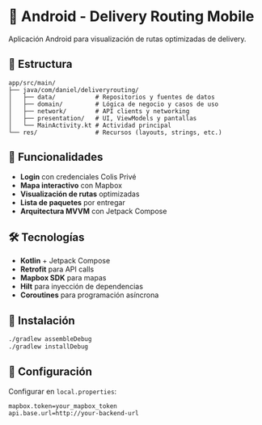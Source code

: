 # 📱 Android - Delivery Routing Mobile

Aplicación Android para visualización de rutas optimizadas de delivery.

## 📁 Estructura

```
app/src/main/
├── java/com/daniel/deliveryrouting/
│   ├── data/           # Repositorios y fuentes de datos
│   ├── domain/         # Lógica de negocio y casos de uso
│   ├── network/        # API clients y networking
│   ├── presentation/   # UI, ViewModels y pantallas
│   └── MainActivity.kt # Actividad principal
└── res/                # Recursos (layouts, strings, etc.)
```

## 🎯 Funcionalidades

- **Login** con credenciales Colis Privé
- **Mapa interactivo** con Mapbox
- **Visualización de rutas** optimizadas
- **Lista de paquetes** por entregar
- **Arquitectura MVVM** con Jetpack Compose

## 🛠️ Tecnologías

- **Kotlin** + Jetpack Compose
- **Retrofit** para API calls
- **Mapbox SDK** para mapas
- **Hilt** para inyección de dependencias
- **Coroutines** para programación asíncrona

## 🚀 Instalación

```bash
./gradlew assembleDebug
./gradlew installDebug
```

## 🔧 Configuración

Configurar en `local.properties`:
```
mapbox.token=your_mapbox_token
api.base.url=http://your-backend-url
```